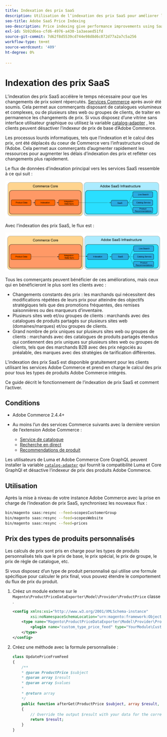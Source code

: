 ```yaml
---
title: Indexation des prix SaaS
description: Utilisation de l’indexation des prix SaaS pour améliorer les performances
seo-title: Adobe SaaS Price Indexing
seo-description: Price indexing give performance improvements using SaaS infrastructure
exl-id: 5b92d6ea-cfd6-4976-a430-1a3aeaed51fd
source-git-commit: 7d62f8d5539cd744e98d8d6c072d77a2a7c5a256
workflow-type: tm+mt
source-wordcount: '409'
ht-degree: 0%

---
```


# Indexation des prix SaaS

L’indexation des prix SaaS accélère le temps nécessaire pour que les changements de prix soient répercutés. [Services Commerce](../landing/saas.md) après avoir été soumis. Cela permet aux commerçants disposant de catalogues volumineux et complexes, ou de plusieurs sites web ou groupes de clients, de traiter en permanence les changements de prix.
Si vous disposez d’une vitrine sans interface utilisateur graphique ou utilisez la variable [catalog-adapter](./catalog-adapter.md) , les clients peuvent désactiver l’indexeur de prix de base d’Adobe Commerce.

Les processus lourds informatiques, tels que l’indexation et le calcul des prix, ont été déplacés du coeur de Commerce vers l’infrastructure cloud de l’Adobe. Cela permet aux commerçants d’augmenter rapidement les ressources pour augmenter les délais d’indexation des prix et refléter ces changements plus rapidement.

Le flux de données d’indexation principal vers les services SaaS ressemble à ce qui suit :

![Flux de données par défaut](assets/old_way.png)

Avec l’indexation des prix SaaS, le flux est :

![Flux de données d’indexation de prix SaaS](assets/new_way.png)

Tous les commerçants peuvent bénéficier de ces améliorations, mais ceux qui en bénéficieront le plus sont les clients avec :

* Changements constants des prix : les marchands qui nécessitent des modifications répétées de leurs prix pour atteindre des objectifs stratégiques tels que des promotions fréquentes, des remises saisonnières ou des marqueurs d’inventaire.
* Plusieurs sites web et/ou groupes de clients : marchands avec des catalogues de produits partagés sur plusieurs sites web (domaines/marques) et/ou groupes de clients.
* Grand nombre de prix uniques sur plusieurs sites web ou groupes de clients : marchands avec des catalogues de produits partagés étendus qui contiennent des prix uniques sur plusieurs sites web ou groupes de clients, tels que des marchands B2B avec des prix négociés au préalable, des marques avec des stratégies de tarification différentes.

L’indexation des prix SaaS est disponible gratuitement pour les clients utilisant les services Adobe Commerce et prend en charge le calcul des prix pour tous les types de produits Adobe Commerce intégrés.

Ce guide décrit le fonctionnement de l’indexation de prix SaaS et comment l’activer.

## Conditions

* Adobe Commerce 2.4.4+
* Au moins l’un des services Commerce suivants avec la dernière version de l’extension Adobe Commerce :

   * [Service de catalogue](../catalog-service/overview.md)
   * [Recherche en direct](../live-search/overview.md)
   * [Recommendations de produit](../product-recommendations/guide-overview.md)

Les utilisateurs de Luma et Adobe Commerce Core GraphQL peuvent installer la variable [`catalog-adapter`](catalog-adapter.md) qui fournit la compatibilité Luma et Core GraphQl et désactive l’indexeur de prix des produits Adobe Commerce.

## Utilisation

Après la mise à niveau de votre instance Adobe Commerce avec la prise en charge de l’indexation de prix SaaS, synchronisez les nouveaux flux :

```bash
bin/magento saas:resync --feed=scopesCustomerGroup
bin/magento saas:resync --feed=scopesWebsite
bin/magento saas:resync --feed=prices
```

## Prix des types de produits personnalisés

Les calculs de prix sont pris en charge pour les types de produits personnalisés tels que le prix de base, le prix spécial, le prix de groupe, le prix de règle de catalogue, etc.

Si vous disposez d’un type de produit personnalisé qui utilise une formule spécifique pour calculer le prix final, vous pouvez étendre le comportement du flux de prix du produit.

1. Créez un module externe sur le `Magento\ProductPriceDataExporter\Model\Provider\ProductPrice` classe .

   ```xml
   <config xmlns:xsi="http://www.w3.org/2001/XMLSchema-instance"
           xsi:noNamespaceSchemaLocation="urn:magento:framework:ObjectManager/etc/config.xsd">
       <type name="Magento\ProductPriceDataExporter\Model\Provider\ProductPrice">
           <plugin name="custom_type_price_feed" type="YourModule\CustomProductType\Plugin\UpdatePriceFromFeed" />
       </type>
   </config>
   ```

1. Créez une méthode avec la formule personnalisée :

   ```php
   class UpdatePriceFromFeed
   {
       /**
       * @param ProductPrice $subject
       * @param array $result
       * @param array $values
       *
       * @return array
       */
       public function afterGet(ProductPrice $subject, array $result, array $values) : array
       {
           // Override the output $result with your data for the corresponding products (see original method for details) 
           return $result;
       }
   }
   ```
